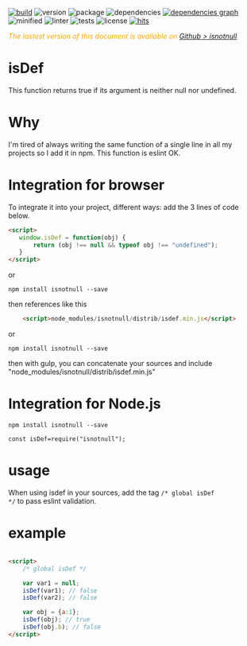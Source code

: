<div style="display:inline">

[![build](https://travis-ci.org/Sylvain59650/isdef.png?branch=master)](https://travis-ci.org/Sylvain59650/isnotnull)
![version](https://img.shields.io/npm/v/isnotnull.svg)
![package](https://img.shields.io/github/package-json/v/Sylvain59650/isnotnull.svg)
![dependencies](https://img.shields.io/david/Sylvain59650/isnotnull.svg)
[![dependencies graph](https://img.shields.io/badge/dependencies-graph-blue.svg)](http://npm.anvaka.com/#/view/2d/isnotnull)
![minified](https://img.shields.io/bundlephobia/min/isnotnull.svg)
![linter](https://img.shields.io/badge/eslint-ok-blue.svg)
![tests](https://img.shields.io/badge/tests-passing-brightgreen.svg)
![license](https://img.shields.io/npm/l/isnotnull.svg)
[![hits](http://hits.dwyl.com/Sylvain59650/isnotnull.svg)](http://hits.dwyl.com/Sylvain59650/isnotnull)
</div>

 <div class="Note" style="color:orange;font-style:italic">
 
  The lastest version of this document is available on [Github > isnotnull](https://github.com/Sylvain59650/isnotnull/blob/master/README.md)
</div>

# isDef
This function returns true if its argument is neither null nor undefined.

# Why

I'm tired of always writing the same function of a single line in all my projects so I add it in npm. This function is eslint OK.

# Integration for browser

To integrate it into your project, different ways:
add the 3 lines of code below.

 ```html   
 <script>
    window.isDef = function(obj) {
        return (obj !== null && typeof obj !== "undefined");
    }
</script>
```  

or

    npm install isnotnull --save
then references like this
```html
    <script>node_modules/isnotnull/distrib/isdef.min.js</script>
```
or 

    npm install isnotnull --save
then
    with gulp, you can concatenate your sources and include
    "node_modules/isnotnull/distrib/isdef.min.js"

# Integration for Node.js
 
    npm install isnotnull --save

    const isDef=require("isnotnull");

    
# usage

When using isdef in your sources,
add the tag <code>/* global isDef */</code> to pass eslint validation.

# example
```html

<script>
    /* global isDef */

    var var1 = null;
    isDef(var1); // false
    isDef(var2); // false

    var obj = {a:1};
    isDef(obj); // true
    isDef(obj.b); // false
</script>
```